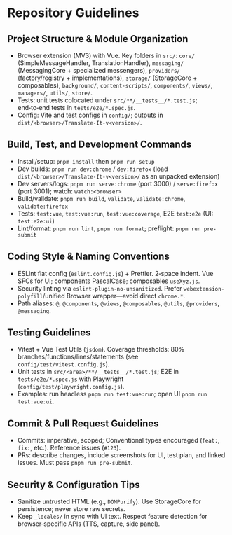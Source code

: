 # Repository Guidelines

## Project Structure & Module Organization
- Browser extension (MV3) with Vue. Key folders in `src/`: `core/` (SimpleMessageHandler, TranslationHandler), `messaging/` (MessagingCore + specialized messengers), `providers/` (factory/registry + implementations), `storage/` (StorageCore + composables), `background/`, `content-scripts/`, `components/`, `views/`, `managers/`, `utils/`, `store/`.
- Tests: unit tests colocated under `src/**/__tests__/*.test.js`; end‑to‑end tests in `tests/e2e/*.spec.js`.
- Config: Vite and test configs in `config/`; outputs in `dist/<browser>/Translate-It-v<version>/`.

## Build, Test, and Development Commands
- Install/setup: `pnpm install` then `pnpm run setup`
- Dev builds: `pnpm run dev:chrome` / `dev:firefox` (load `dist/<browser>/Translate-It-v<version>/` as an unpacked extension)
- Dev servers/logs: `pnpm run serve:chrome` (port 3000) / `serve:firefox` (port 3001); watch: `watch:<browser>`
- Build/validate: `pnpm run build`, `validate`, `validate:chrome`, `validate:firefox`
- Tests: `test:vue`, `test:vue:run`, `test:vue:coverage`, E2E `test:e2e` (UI: `test:e2e:ui`)
- Lint/format: `pnpm run lint`, `pnpm run format`; preflight: `pnpm run pre-submit`

## Coding Style & Naming Conventions
- ESLint flat config (`eslint.config.js`) + Prettier. 2‑space indent. Vue SFCs for UI; components PascalCase; composables `useXyz.js`.
- Security linting via `eslint-plugin-no-unsanitized`. Prefer `webextension-polyfill`/unified Browser wrapper—avoid direct `chrome.*`.
- Path aliases: `@`, `@components`, `@views`, `@composables`, `@utils`, `@providers`, `@messaging`.

## Testing Guidelines
- Vitest + Vue Test Utils (`jsdom`). Coverage thresholds: 80% branches/functions/lines/statements (see `config/test/vitest.config.js`).
- Unit tests in `src/<area>/**/__tests__/*.test.js`; E2E in `tests/e2e/*.spec.js` with Playwright (`config/test/playwright.config.js`).
- Examples: run headless `pnpm run test:vue:run`; open UI `pnpm run test:vue:ui`.

## Commit & Pull Request Guidelines
- Commits: imperative, scoped; Conventional types encouraged (`feat:`, `fix:`, etc.). Reference issues (`#123`).
- PRs: describe changes, include screenshots for UI, test plan, and linked issues. Must pass `pnpm run pre-submit`.

## Security & Configuration Tips
- Sanitize untrusted HTML (e.g., `DOMPurify`). Use StorageCore for persistence; never store raw secrets.
- Keep `_locales/` in sync with UI text. Respect feature detection for browser‑specific APIs (TTS, capture, side panel).
